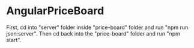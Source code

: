 # AngularPriceBoard

First, cd into "server" folder inside "price-board" folder and run "npm run json:server". Then cd back into the "price-board" folder and run "npm start".  
